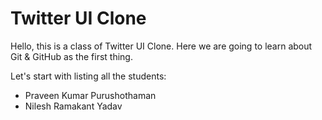 # Twitter UI Clone

Hello, this is a class of Twitter UI Clone. Here we are going to learn about Git & GitHub as the first thing.

Let's start with listing all the students:

* Praveen Kumar Purushothaman
* Nilesh Ramakant Yadav
